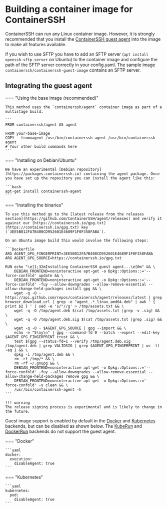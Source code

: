 
<h1>Building a container image for ContainerSSH</h1>

ContainerSSH can run any Linux container image. However, it is strongly recommended that you install the [ContainerSSH guest agent](https://github.com/containerssh/agent) into the image to make all features available.

If you wish to use SFTP you have to add an SFTP server (`apt install openssh-sftp-server` on Ubuntu) to the container image and configure the path of the SFTP server correctly in your config.yaml. The sample image `containerssh/containerssh-guest-image` contains an SFTP server.

## Integrating the guest agent

=== "Using the base image (recommended)"

    This method uses the `containerssh/agent` container image as part of a multistage build:
    
    ```
    FROM containerssh/agent AS agent
    
    FROM your-base-image
    COPY --from=agent /usr/bin/containerssh-agent /usr/bin/containerssh-agent
    # Your other build commands here
    ```

=== "Installing on Debian/Ubuntu"

    We have an experimental [Debian repository](https://packages.containerssh.io) containing the agent package. Once you have set up the repository you can install the agent like this:
    
    ```bash
    apt-get install containerssh-agent
    ```

=== "Installing the binaries"

    To use this method go to the [latest release from the releases section](https://github.com/ContainerSSH/agent/releases) and verify it against our [https://containerssh.io/gpg.txt](https://containerssh.io/gpg.txt) key (`3EE5B012FA7B400CD952601E4689F1F0F358FABA`).
    
    On an Ubuntu image build this would involve the following steps:
    
    ```Dockerfile
    ARG AGENT_GPG_FINGERPRINT=3EE5B012FA7B400CD952601E4689F1F0F358FABA
    ARG AGENT_GPG_SOURCE=https://containerssh.io/gpg.txt
    
    RUN echo "\e[1;32mInstalling ContainerSSH guest agent...\e[0m" && \
        DEBIAN_FRONTEND=noninteractive apt-get -o Dpkg::Options::='--force-confold' update && \
        DEBIAN_FRONTEND=noninteractive apt-get -o Dpkg::Options::='--force-confold' -fuy --allow-downgrades --allow-remove-essential --allow-change-held-packages install gpg && \
        wget -q -O - https://api.github.com/repos/containerssh/agent/releases/latest | grep browser_download_url | grep -e "agent_.*_linux_amd64.deb" | awk ' { print $2 } ' | sed -e 's/"//g' > /tmp/assets.txt && \
        wget -q -O /tmp/agent.deb $(cat /tmp/assets.txt |grep -v .sig) && \
        wget -q -O /tmp/agent.deb.sig $(cat /tmp/assets.txt |grep .sig) && \
        wget -q -O - $AGENT_GPG_SOURCE | gpg --import && \
        echo -e "5\ny\n" | gpg --command-fd 0 --batch --expert --edit-key $AGENT_GPG_FINGERPRINT trust && \
        test $(gpg --status-fd=1 --verify /tmp/agent.deb.sig /tmp/agent.deb | grep VALIDSIG | grep $AGENT_GPG_FINGERPRINT | wc -l) -eq 1 && \
        dpkg -i /tmp/agent.deb && \
        rm -rf /tmp/* && \
        rm -rf ~/.gnupg && \
        DEBIAN_FRONTEND=noninteractive apt-get -o Dpkg::Options::='--force-confold' -fuy --allow-downgrades --allow-remove-essential --allow-change-held-packages remove gpg && \
        DEBIAN_FRONTEND=noninteractive apt-get -o Dpkg::Options::='--force-confold' -y clean && \
        /usr/bin/containerssh-agent -h
    ```
    
    !!! warning
    The release signing process is experimental and is likely to change in the future.

Guest image support is enabled by default in the [Docker](docker.md) and [Kubernetes](kubernetes.md) backends, but can be disabled as shown below. The [KubeRun](kuberun.md) and [DockerRun](dockerrun.md) backends do not support the guest agent. 

=== "Docker"

    ```yaml
    docker:
      execution:
        disableAgent: true
    ```

=== "Kubernetes"

    ```yaml
    kubernetes:
      pod:
        disableAgent: true
    ```
